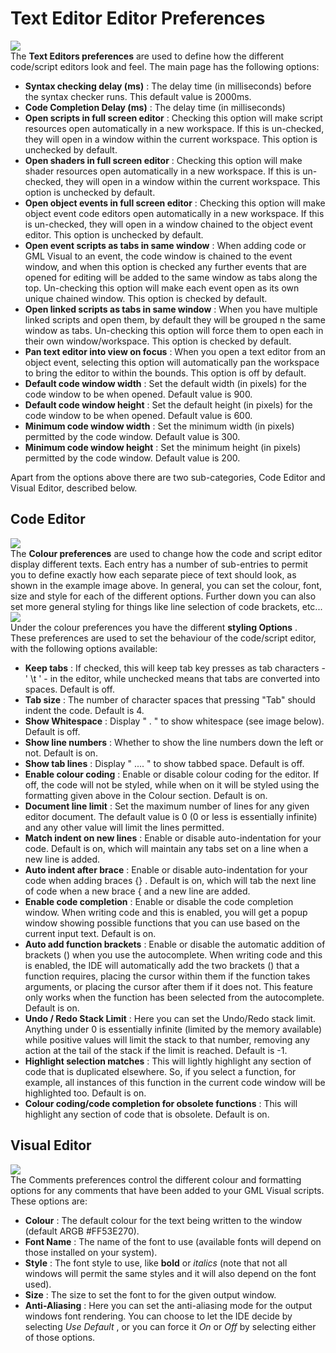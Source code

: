 # Text Editor Editor Preferences

  
![](https://gms.magecorn.com/Manual/assets/Images/Setup_And_Version/Preferences/Text_Editor_Prefs.png)  
The **Text Editors preferences** are used to define how the different
code/script editors look and feel. The main page has the following
options:

-   **Syntax checking delay (ms)** : The delay time (in milliseconds)
    before the syntax checker runs. This default value is 2000ms.
-   **Code Completion Delay (ms)** : The delay time (in milliseconds)
-   **Open scripts in full screen editor** : Checking this option will
    make script resources open automatically in a new workspace. If this
    is un-checked, they will open in a window within the current
    workspace. This option is unchecked by default.
-   **Open shaders in full screen editor** : Checking this option will
    make shader resources open automatically in a new workspace. If this
    is un-checked, they will open in a window within the current
    workspace. This option is unchecked by default.
-   **Open object events in full screen editor** : Checking this option
    will make object event code editors open automatically in a new
    workspace. If this is un-checked, they will open in a window chained
    to the object event editor. This option is unchecked by default.
-   **Open event scripts as tabs in same window** : When adding code or
    GML Visual to an event, the code window is chained to the event
    window, and when this option is checked any further events that are
    opened for editing will be added to the same window as tabs along
    the top. Un-checking this option will make each event open as its
    own unique chained window. This option is checked by default.
-   **Open linked scripts as tabs in same window** : When you have
    multiple linked scripts and open them, by default they will be
    grouped n the same window as tabs. Un-checking this option will
    force them to open each in their own window/workspace. This option
    is checked by default.
-   **Pan text editor into view on focus** : When you open a text editor
    from an object event, selecting this option will automatically pan
    the workspace to bring the editor to within the bounds. This option
    is off by default.
-   **Default code window width** : Set the default width (in pixels)
    for the code window to be when opened. Default value is 900.
-   **Default code window height** : Set the default height (in pixels)
    for the code window to be when opened. Default value is 600.
-   **Minimum code window width** : Set the minimum width (in pixels)
    permitted by the code window. Default value is 300.
-   **Minimum code window height** : Set the minimum height (in pixels)
    permitted by the code window. Default value is 200.

Apart from the options above there are two sub-categories, Code Editor
and Visual Editor, described below.

## Code Editor

  
![](https://gms.magecorn.com/Manual/assets/Images/Setup_And_Version/Preferences/Text_Editor_Colour_Prefs.png)  
The **Colour preferences** are used to change how the code and script
editor display different texts. Each entry has a number of sub-entries
to permit you to define exactly how each separate piece of text should
look, as shown in the example image above. In general, you can set the
colour, font, size and style for each of the different options. Further
down you can also set more general styling for things like line
selection of code brackets, etc...  
![](https://gms.magecorn.com/Manual/assets/Images/Setup_And_Version/Preferences/Text_Editor_Code_Prefs.png)  
Under the colour preferences you have the different **styling Options**
. These preferences are used to set the behaviour of the code/script
editor, with the following options available:

-   **Keep tabs** : If checked, this will keep tab key presses as tab
    characters - ' \t ' - in the editor, while unchecked means that tabs
    are converted into spaces. Default is off.
-   **Tab size** : The number of character spaces that pressing "Tab"
    should indent the code. Default is 4.
-   **Show Whitespace** : Display " . " to show whitespace (see image
    below). Default is off.
-   **Show line numbers** : Whether to show the line numbers down the
    left or not. Default is on.
-   **Show tab lines** : Display " .... " to show tabbed space. Default
    is off.
-   **Enable colour coding** : Enable or disable colour coding for the
    editor. If off, the code will not be styled, while when on it will
    be styled using the formatting given above in the Colour section.
    Default is on.
-   **Document line limit** : Set the maximum number of lines for any
    given editor document. The default value is 0 (0 or less is
    essentially infinite) and any other value will limit the lines
    permitted.
-   **Match indent on new lines** : Enable or disable auto-indentation
    for your code. Default is on, which will maintain any tabs set on a
    line when a new line is added.
-   **Auto indent after brace** : Enable or disable auto-indentation for
    your code when adding braces {} . Default is on, which will tab the
    next line of code when a new brace { and a new line are added.
-   **Enable code completion** : Enable or disable the code completion
    window. When writing code and this is enabled, you will get a popup
    window showing possible functions that you can use based on the
    current input text. Default is on.
-   **Auto add function brackets** : Enable or disable the automatic
    addition of brackets () when you use the autocomplete. When writing
    code and this is enabled, the IDE will automatically add the two
    brackets () that a function requires, placing the cursor within them
    if the function takes arguments, or placing the cursor after them if
    it does not. This feature only works when the function has been
    selected from the autocomplete. Default is on.
-   **Undo / Redo Stack Limit** : Here you can set the Undo/Redo stack
    limit. Anything under 0 is essentially infinite (limited by the
    memory available) while positive values will limit the stack to that
    number, removing any action at the tail of the stack if the limit is
    reached. Default is -1.
-   **Highlight selection matches** : This will lightly highlight any
    section of code that is duplicated elsewhere. So, if you select a
    function, for example, all instances of this function in the current
    code window will be highlighted too. Default is on.
-   **Colour coding/code completion for obsolete functions** : This will
    highlight any section of code that is obsolete. Default is on.

## Visual Editor

  
![](https://gms.magecorn.com/Manual/assets/Images/Setup_And_Version/Preferences/Text_Editor_Visual_Prefs.png)  
The Comments preferences control the different colour and formatting
options for any comments that have been added to your GML Visual
scripts. These options are:

-   **Colour** : The default colour for the text being written to the
    window (default ARGB \#FF53E270).
-   **Font Name** : The name of the font to use (available fonts will
    depend on those installed on your system).
-   **Style** : The font style to use, like **bold** or *italics* (note
    that not all windows will permit the same styles and it will also
    depend on the font used).
-   **Size** : The size to set the font to for the given output window.
-   **Anti-Aliasing** : Here you can set the anti-aliasing mode for the
    output windows font rendering. You can choose to let the IDE decide
    by selecting *Use Default* , or you can force it *On* or *Off* by
    selecting either of those options.
